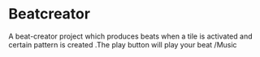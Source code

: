 # Beatcreator
A beat-creator project which produces beats when a tile is activated and certain pattern is created .The play button will play your beat /Music
